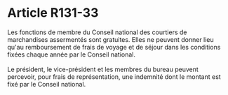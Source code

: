 # Article R131-33

Les fonctions de membre du Conseil national des courtiers de marchandises assermentés sont gratuites. Elles ne peuvent donner lieu qu'au remboursement de frais de voyage et de séjour dans les conditions fixées chaque année par le Conseil national. <br/><br/> Le président, le vice-président et les membres du bureau peuvent percevoir, pour frais de représentation, une indemnité dont le montant est fixé par le Conseil national.